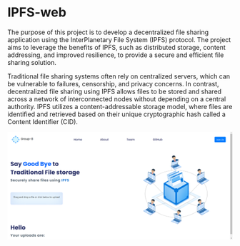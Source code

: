 # IPFS-web

The purpose of this project is to develop a decentralized file sharing application using the InterPlanetary File System (IPFS) protocol. The project aims to leverage the benefits of IPFS, such as distributed storage, content addressing, and improved resilience, to provide a secure and efficient file sharing solution.

Traditional file sharing systems often rely on centralized servers, which can be vulnerable to failures, censorship, and privacy concerns. In contrast, decentralized file sharing using IPFS allows files to be stored and shared across a network of interconnected nodes without depending on a central authority. IPFS utilizes a content-addressable storage model, where files are identified and retrieved based on their unique cryptographic hash called a Content Identifier (CID).

![HomePage](image.png)
